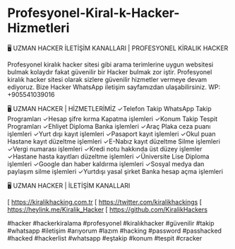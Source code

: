 # Profesyonel-Kiral-k-Hacker-Hizmetleri
🖥️ UZMAN HACKER İLETİŞİM KANALLARI | PROFESYONEL KİRALIK HACKER

Profesyonel kiralık hacker sitesi gibi arama terimlerine uygun websitesi bulmak kolaydır fakat güvenilir bir Hacker bulmak zor iştir. Profesyonel kiralık hacker sitesi olarak sizlere güvenilir hizmetler vermeye devam ediyoruz. Bize Hacker WhatsApp iletişim sayfamızdan ulaşabilirsiniz. WP: +905541039016

🖥️ UZMAN HACKER | HİZMETLERİMİZ
✓Telefon Takip  WhatsApp Takip Programları
✓Hesap şifre kırma  Kapatma işlemleri 
✓Konum Takip Tespit Programları 
✓Ehliyet Diploma Banka işlemleri 
✓Araç Plaka ceza puanı işlemleri
✓Yurt dışı kayıt işlemleri
✓Pasaport kayıt işlemleri
✓Okul puan Hastane kayıt düzeltme işlemleri
✓E-Nabız kayıt düzeltme Silme işlemleri
✓Vergi numarası işlemleri
✓Kredi notu hakkında üst düzey işlemler
✓Hastane hasta kayıtları düzeltme işlemleri
✓Üniversite Lise Diploma işlemleri
✓Google dan haber kaldırma işlemleri
✓Sosyal medya dan paylaşım silme işlemleri
✓Yurtdışı yasal şirket Banka hesap açma işlemleri


🖥️ UZMAN HACKER | İLETİŞİM KANALLARI

[ https://kiralikhacking.com.tr
[ https://twitter.com/kiralikhackings
[ https://heylink.me/Kiralik_Hacker
[ https://github.com/KiralikHackers


#hacker #hackerkiralama #profesyonel #kiralıkhacker #güvenilir #takip #whatsapp #iletişim #arıyorum #lazım #hacking #password #passhacked #hacked #hackerlist #whatsapp #eştakip #konum #tespit #cracker
